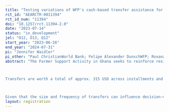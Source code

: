 ```yaml
---
title: "Testing variations of WFP's cash-based transfer assistance for smallholder farmers in Northern Ghana"
rct_id: "AEARCTR-0011394"
rct_id_num: "11394"
doi: "10.1257/rct.11394-2.0"
date: "2023-07-14"
status: "in_development"
jel: "O12, O13, Q12"
start_year: "2023-06-26"
end_year: "2024-07-31"
pi: "Jennifer Waidler"
pi_other: "Paul ChristianWorld Bank; Felipe Alexander DunschWFP; Roxana Elena ManeaWorld Bank"
abstract: "The Farmer Support Activity in Ghana seeks to reinforce resilience, preserve agricultural productivity, and enhance the awareness and capacity of smallholder farmers (SHFs) regarding good agronomic practices. The WFP Ghana Office implements a cash transfer programme to achieve these goals. Transfers are complemented by financial and agricultural sensitization activities. 

Transfers are worth a total of approx. 315 USD across installments and will reach around 17,000 SHFs in 163 communities across 17 districts in four regions of Ghana (Northern, North East, Upper East, and Upper West). The programme will be implemented from June to August 2023 during the planting season. 

Given that the size and frequency of transfers can influence decision-making patterns (including investment decisions), this impact evaluation will compare the effects of (a) receiving a lump-sum transfer versus (b) receiving three monthly payments on farmers’ spending behavior during the planting season, which can ultimately affect their resilience and productivity. The total transfer size is held constant."
layout: registration
---
```


